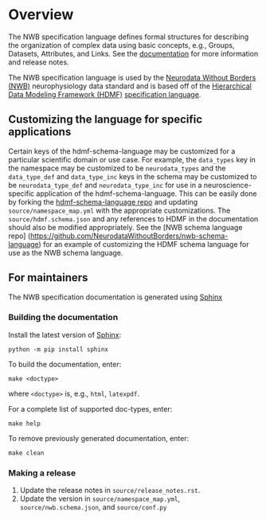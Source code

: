 # Overview

The NWB specification language defines formal structures for describing the organization of complex data using basic
concepts, e.g., Groups, Datasets, Attributes, and Links. See the
[documentation](https://schema-language.readthedocs.io/en/latest/) for more information and release notes.

The NWB specification language is used by the [Neurodata Without Borders (NWB)](https://www.nwb.org) neurophysiology
data standard and is based off of the [Hierarchical Data Modeling Framework (HDMF)](https://github.com/hdmf-dev/hdmf)
[specification language](http://hdmf-schema-language.readthedocs.io/).

## Customizing the language for specific applications

Certain keys of the hdmf-schema-language may be customized for a particular scientific domain or use case. For example,
the `data_types` key in the namespace may be customized to be `neurodata_types` and the
`data_type_def` and `data_type_inc` keys in the schema may be customized to be `neurodata_type_def`
and `neurodata_type_inc` for use in a neuroscience-specific application of the hdmf-schema-language. This can be
easily done by forking the [hdmf-schema-language repo](https://github.com/hdmf-dev/hdmf-schema-language)
and updating `source/namespace_map.yml` with the appropriate customizations. The `source/hdmf.schema.json` and any
references to HDMF in the documentation should also be modified appropriately. See the [NWB schema language repo]
(https://github.com/NeurodataWithoutBorders/nwb-schema-language) for an example of customizing the HDMF schema language
for use as the NWB schema language.

## For maintainers

The NWB specification documentation is generated using [Sphinx](http://www.sphinx-doc.org/en/stable/index.html)

### Building the documentation

Install the latest version of [Sphinx](http://www.sphinx-doc.org/en/stable/index.html):
```
python -m pip install sphinx
```

To build the documentation, enter:
```
make <doctype>
```
where `<doctype>` is, e.g., `html`, `latexpdf`.

For a complete list of supported doc-types, enter:
```
make help
```

To remove previously generated documentation, enter:
```
make clean
```

### Making a release

1. Update the release notes in `source/release_notes.rst`.
2. Update the version in `source/namespace_map.yml`, `source/nwb.schema.json`, and `source/conf.py`
